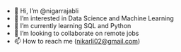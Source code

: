 - 👋 Hi, I’m @nigarrajabli
- 👀 I’m interested in Data Science and Machine Learning
- 🌱 I’m currently learning SQL and Python
- 💞️ I’m looking to collaborate on remote jobs
- 📫 How to reach me (nikarli02@gmail.com)

